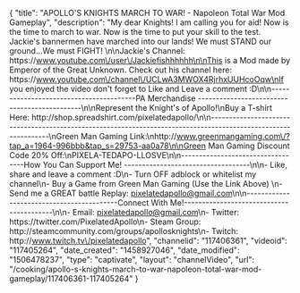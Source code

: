 {
    "title": "APOLLO'S KNIGHTS MARCH TO WAR! - Napoleon Total War Mod Gameplay",
    "description": "My dear Knights!  I am calling you for aid!  Now is the time to march to war.  Now is the time to put your skill to the test.  Jackie's bannermen have marched into our lands!  We must STAND our ground...We must FIGHT! \n\nJackie's Channel: https:\/\/www.youtube.com\/user\/Jackiefishhhhhh\n\nThis is a Mod made by Emperor of the Great Unknown.  Check out his channel here: https:\/\/www.youtube.com\/channel\/UCLwA3MWOX4RjrhxUUHcoOqw\nIf you enjoyed the video don't forget to Like and Leave a comment :D\n\n----------------------------------------PA Merchandise ---------------------------------------------\n\nRepresent the Knight's of Apollo!\nBuy a T-shirt Here: http:\/\/shop.spreadshirt.com\/pixelatedapollo\/\n\n---------------------------------------------------------------------------------------------------------------\nGreen Man Gaming Link:\nhttp:\/\/www.greenmangaming.com\/?tap_a=1964-996bbb&tap_s=29753-aa0a78\n\nGreen Man Gaming Discount Code 20% Off:\nPIXELA-TEDAPO-LLOSVE\n\n----------------------------------How You Can Support Me! -----------------------------------\n\n- Like, share and leave a comment :D\n- Turn OFF adblock or whitelist my channel\n- Buy a Game from Green Man Gaming (Use the Link Above) \n- Send me a GREAT battle Replay: pixelatedapollo@gmail.com\n\n------------------------------------------Connect With Me!-----------------------------------------\n\n- Email: pixelatedapollo@gmail.com\n- Twitter: https:\/\/twitter.com\/PixelatedApollo\n- Steam Group:  http:\/\/steamcommunity.com\/groups\/apollosknights\n- Twitch: http:\/\/www.twitch.tv\/pixelatedapollo",
    "channelid": "117406361",
    "videoid": "117405264",
    "date_created": "1458927046",
    "date_modified": "1506478237",
    "type": "captivate",
    "layout": "channelVideo",
    "url": "\/cooking\/apollo-s-knights-march-to-war-napoleon-total-war-mod-gameplay\/117406361-117405264"
}